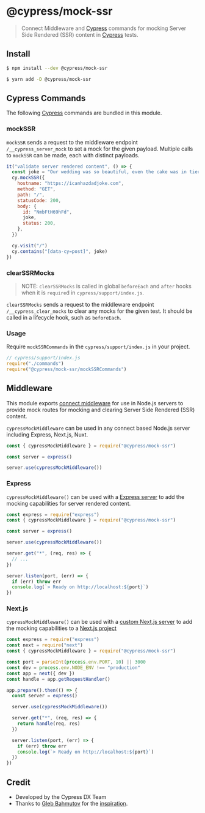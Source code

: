 # @cypress/mock-ssr

> Connect Middleware and [Cypress](https://cypress.io) commands for mocking Server Side Rendered (SSR) content in [Cypress](https://cypress.io) tests.

## Install

```sh
$ npm install --dev @cypress/mock-ssr
```

```sh
$ yarn add -D @cypress/mock-ssr
```

## Cypress Commands

The following [Cypress](https://cypress.io) commands are bundled in this module.

### mockSSR

`mockSSR` sends a request to the middleware endpoint `/__cypress_server_mock` to set a mock for the given payload. Multiple calls to `mockSSR` can be made, each with distinct payloads.

```js
it("validate server rendered content", () => {
  const joke = "Our wedding was so beautiful, even the cake was in tiers."
  cy.mockSSR({
    hostname: "https://icanhazdadjoke.com",
    method: "GET",
    path: "/",
    statusCode: 200,
    body: {
      id: "NmbFtH69hFd",
      joke,
      status: 200,
    },
  })

  cy.visit("/")
  cy.contains("[data-cy=post]", joke)
})
```

### clearSSRMocks

> NOTE: `clearSSRMocks` is called in global `beforeEach` and `after` hooks when it is `require`d in `cypress/support/index.js`.

`clearSSRMocks` sends a request to the middleware endpoint `/__cypress_clear_mocks` to clear any mocks for the given test. It should be called in a lifecycle hook, such as `beforeEach`.

### Usage

Require `mockSSRCommands` in the `cypress/support/index.js` in your project.

```js
// cypress/support/index.js
require("./commands")
require("@cypress/mock-ssr/mockSSRCommands")
```

## Middleware

This module exports [connect middleware](https://github.com/senchalabs/connect) for use in Node.js servers to provide mock routes for mocking and clearing Server Side Rendered (SSR) content.

`cypressMockMiddleware` can be used in any connect based Node.js server including Express, Next.js, Nuxt.

```js
const { cypressMockMiddleware } = require("@cypress/mock-ssr")

const server = express()

server.use(cypressMockMiddleware())
```

### Express

`cypressMockMiddleware()` can be used with a [Express server](https://expressjs.com) to add the mocking capabilities for server rendered content.

```js
const express = require("express")
const { cypressMockMiddleware } = require("@cypress/mock-ssr")

const server = express()

server.use(cypressMockMiddleware())

server.get("*", (req, res) => {
  // ...
})

server.listen(port, (err) => {
  if (err) throw err
  console.log(`> Ready on http://localhost:${port}`)
})
```

### Next.js

`cypressMockMiddleware()` can be used with a [custom Next.js server](https://nextjs.org/docs/advanced-features/custom-server) to add the mocking capabilities to a [Next.js project](https://nextjs.org)

```js
const express = require("express")
const next = require("next")
const { cypressMockMiddleware } = require("@cypress/mock-ssr")

const port = parseInt(process.env.PORT, 10) || 3000
const dev = process.env.NODE_ENV !== "production"
const app = next({ dev })
const handle = app.getRequestHandler()

app.prepare().then(() => {
  const server = express()

  server.use(cypressMockMiddleware())

  server.get("*", (req, res) => {
    return handle(req, res)
  })

  server.listen(port, (err) => {
    if (err) throw err
    console.log(`> Ready on http://localhost:${port}`)
  })
})
```

## Credit

- Developed by the Cypress DX Team
- Thanks to [Gleb Bahmutov](https://twitter.com/@bahmutov) for the [inspiration](https://glebbahmutov.com/blog/mock-network-from-server/).
